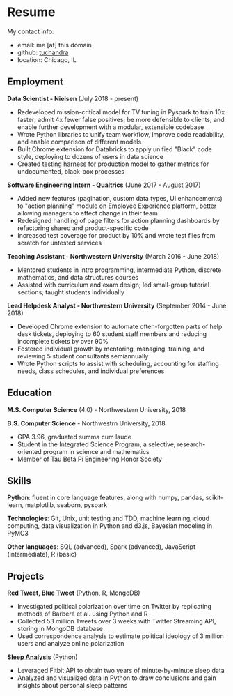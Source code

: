 # Resume
My contact info:
 * email: me [at] this domain
 * github: [tuchandra](http://github.com/tuchandra/)
 * location: Chicago, IL

## Employment
**Data Scientist - Nielsen** (July 2018 - present)
 * Redeveloped mission-critical model for TV tuning in Pyspark to train 10x faster; admit 4x fewer false positives; be more defensible to clients; and enable further development with a modular, extensible codebase
 * Wrote Python libraries to unify team workflow, improve code readability, and enable comparison of different models
 * Built Chrome extension for Databricks to apply unified "Black" code style, deploying to dozens of users in data science
 * Created testing harness for production model to gather metrics for undocumented, black-box processes

**Software Engineering Intern - Qualtrics** (June 2017 - August 2017)
 * Added new features (pagination, custom data types, UI enhancements) to "action planning" module on Employee Experience platform, better allowing managers to effect change in their team
 * Redesigned handling of page filters for action planning dashboards by refactoring shared and product-specific code
 * Increased test coverage for product by 10% and wrote test files from scratch for untested services

**Teaching Assistant - Northwestern University** (March 2016 - June 2018)
 * Mentored students in intro programming, intermediate Python, discrete mathematics, and data structures courses
 * Assisted with curriculum and exam design; led small-group tutorial sections; taught students individually

**Lead Helpdesk Analyst - Northwestern University**	(September 2014 - June 2018)
 * Developed Chrome extension to automate often-forgotten parts of help desk tickets, deploying to 60 student staff members and reducing incomplete tickets by over 90%
 * Fostered individual growth by mentoring, managing, training, and reviewing 5 student consultants semiannually
 * Wrote Python scripts to assist with scheduling, accounting for staffing needs, class schedules, and individual preferences

## Education
**M.S. Computer Science** (4.0) - Northwestern University, 2018

**B.S. Computer Science** - Northwestrn University, 2018
 * GPA 3.96, graduated summa cum laude
 * Student in the Integrated Science Program, a selective, research-oriented program in science and mathematics
 * Member of Tau Beta Pi Engineering Honor Society

## Skills
**Python**: fluent in core language features, along with numpy, pandas, scikit-learn, matplotlib, seaborn, pyspark

**Technologies**: Git, Unix, unit testing and TDD, machine learning, cloud computing, data visualization in Python and d3.js, Bayesian modeling in PyMC3

**Other languages**: SQL (advanced), Spark (advanced), JavaScript (intermediate), R (basic)

## Projects
**[Red Tweet, Blue Tweet](https://github.com/tuchandra/red-tweet-blue-tweet)** (Python, R, MongoDB)
 * Investigated political polarization over time on Twitter by replicating methods of Barberá et al. using Python and R 
 * Collected 53 million Tweets over 3 weeks with Twitter Streaming API, storing in MongoDB database
 * Used correspondence analysis to estimate political ideology of 3 million users and analyze online polarization

**[Sleep Analysis](https://github.com/tuchandra/sleep-analysis)** (Python)
 * Leveraged Fitbit API to obtain two years of minute-by-minute sleep data
 * Analyzed and visualized data in Python to draw conclusions and gain insights about personal sleep patterns


